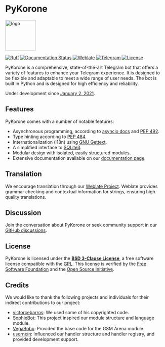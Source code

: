 # PyKorone

<img src="https://github.com/HitaloM/PyKorone/assets/40531911/d971b149-72b5-4411-9ea5-21b5c44e5061" style="width: 96px;" alt="logo">

[![Ruff](https://img.shields.io/endpoint?url=https://raw.githubusercontent.com/astral-sh/ruff/main/assets/badge/v2.json)](https://github.com/astral-sh/ruff)
[![Documentation Status](https://readthedocs.org/projects/pykorone/badge/?version=latest)](https://pykorone.readthedocs.io/en/latest/?badge=latest)
[![Weblate](http://weblate.amanoteam.com/widget/korone/korone/svg-badge.svg)](http://weblate.amanoteam.com/engage/korone/)
[![Telegram](https://img.shields.io/badge/Telegram-blue.svg?logo=telegram)](https://t.me/PyKorone)
[![License](https://img.shields.io/github/license/HitaloM/PyKorone?logo=bsd)](/LICENSE)

PyKorone is a comprehensive, state-of-the-art Telegram bot that offers a variety of features to enhance your Telegram experience. It is designed to be flexible and adaptable to meet a wide range of user needs. The bot is built in Python and is designed for high efficiency and reliability.

Under development since [January 2, 2021](https://telegra.ph/file/ce181caad7447b7f48cdc.png).

## Features

PyKorone comes with a number of notable features:

- Asynchronous programming, according to [asyncio docs](https://docs.python.org/3/library/asyncio.html) and [PEP 492](http://www.python.org/dev/peps/pep-0492).
- Type hinting according to [PEP 484](http://www.python.org/dev/peps/pep-0484).
- Internationalization (i18n) using [GNU Gettext](https://docs.python.org/3/library/gettext.html#gnu-gettext-api).
- A simplified interface to [SQLite3](https://docs.python.org/3/library/sqlite3.html).
- Modular design with isolated, easily structured modules.
- Extensive documentation available on our [documentation page](https://pykorone.readthedocs.io).

## Translation

We encourage translation through our [Weblate Project](https://weblate.amanoteam.com/). Weblate provides grammar checking and contextual information for strings, ensuring high quality translations.

## Discussion

Join the conversation about PyKorone or seek community support in our [GitHub discussions](https://github.com/HitaloM/PyKorone/discussions).

## License

PyKorone is licensed under the [**BSD 3-Clause License**](https://opensource.org/licenses/BSD-3-Clause), a free software license compatible with the [GPL](https://www.gnu.org/licenses/gpl-3.0.en.html). This license is verified by the [Free Software Foundation](https://www.fsf.org/) and the [Open Source Initiative](https://opensource.org/).

## Credits

We would like to thank the following projects and individuals for their indirect contributions to our project:

- [victorcebarros](https://github.com/victorcebarros): We used some of his copyrighted code.
- [SophieBot](https://gitlab.com/SophieBot): This project inspired our module structure and language module.
- [VegaBobo](https://github.com/VegaBobo): Provided the base code for the GSM Arena module.
- [usernein](https://github.com/usernein): Influenced our handler structure and handler registry, and provided development support.
